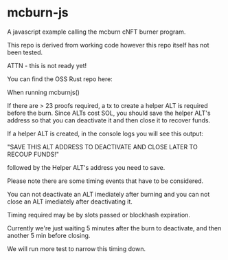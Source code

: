 # mcburn-js
A javascript example calling the mcburn cNFT burner program.

This repo is derived from working code however this repo itself has not been tested.

ATTN - this is not ready yet!

You can find the OSS Rust repo here: 

When running mcburnjs()

If there are > 23 proofs required, a tx to create a helper ALT is required before the burn. Since ALTs cost SOL, you should save the helper ALT's address so that you can deactivate it and then close it to recover funds. 

If a helper ALT is created, in the console logs you will see this output: 

"SAVE THIS ALT ADDRESS TO DEACTIVATE AND CLOSE LATER TO RECOUP FUNDS!"

followed by the Helper ALT's address you need to save.

Please note there are some timing events that have to be considered.

You can not deactivate an ALT imediately after burning and you can not close an ALT imediately after deactivating it. 

Timing required may be by slots passed or blockhash expiration.

Currently we're just waiting 5 minutes after the burn to deactivate, and then another 5 min before closing.

We will run more test to narrow this timing down.
